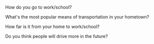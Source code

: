 How do you go to work/school?

What's the most popular means of transportation in your hometown?

How far is it from your home to work/school?

Do you think people will drive more in the future?